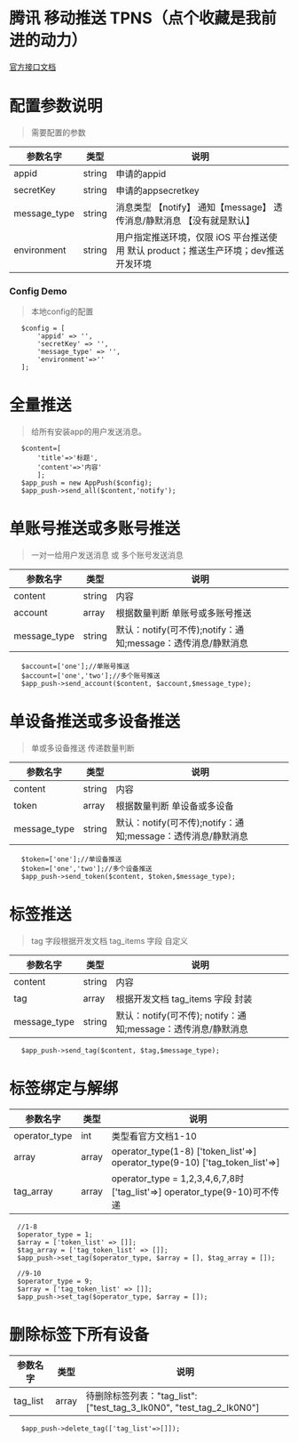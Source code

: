 # 腾讯 移动推送 TPNS（点个收藏是我前进的动力）

[官方接口文档](https://cloud.tencent.com/document/product/548/39059)


# 配置参数说明
> 需要配置的参数

 | 参数名字     | 类型   | 说明                                                                                |
 | ------------ | ------ | ----------------------------------------------------------------------------------- |
 | appid        | string | 申请的appid                                                                         |
 | secretKey    | string | 申请的appsecretkey                                                                  |
 | message_type | string | 消息类型 【notify】 通知【message】 透传消息/静默消息 【没有就是默认】              |
 | environment  | string | 用户指定推送环境，仅限 iOS 平台推送使用 默认 product；推送生产环境；dev推送开发环境 |

 ### Config Demo
>本地config的配置
 ```
    $config = [
        'appid' => '',
        'secretKey' => '',
        'message_type' => '',
        'environment'=>''
    ];
 ```

 # 全量推送
> 给所有安装app的用户发送消息。
 ```
    $content=[
        'title'=>'标题',
        'content'=>'内容'
        ];
    $app_push = new AppPush($config);
    $app_push->send_all($content,'notify');
 ```
 # 单账号推送或多账号推送
 > 一对一给用户发送消息 或 多个账号发送消息

 | 参数名字     | 类型   | 说明                                                         |
 | ------------ | ------ | ------------------------------------------------------------ |
 | content      | string | 内容                                                         |
 | account      | array  | 根据数量判断 单账号或多账号推送                              |
 | message_type | string | 默认：notify(可不传);notify：通知;message：透传消息/静默消息 |
 ```
    $account=['one'];//单账号推送
    $account=['one','two'];//多个账号推送
    $app_push->send_account($content, $account,$message_type);
 ```
 # 单设备推送或多设备推送
 > 单或多设备推送 传递数量判断

 | 参数名字     | 类型   | 说明                                                         |
 | ------------ | ------ | ------------------------------------------------------------ |
 | content      | string | 内容                                                         |
 | token        | array  | 根据数量判断 单设备或多设备                                  |
 | message_type | string | 默认：notify(可不传);notify：通知;message：透传消息/静默消息 |
 ```
    $token=['one'];//单设备推送
    $token=['one','two'];//多个设备推送
    $app_push->send_token($content, $token,$message_type);
 ```
  # 标签推送
 > tag 字段根据开发文档 tag_items 字段 自定义

 | 参数名字     | 类型   | 说明                                                          |
 | ------------ | ------ | ------------------------------------------------------------- |
 | content      | string | 内容                                                          |
 | tag          | array  | 根据开发文档 tag_items 字段 封装                              |
 | message_type | string | 默认：notify(可不传); notify：通知;message：透传消息/静默消息 |
 ```
    $app_push->send_tag($content, $tag,$message_type);
 ```

  # 标签绑定与解绑

 | 参数名字      | 类型  | 说明                                                                            |
 | ------------- | ----- | ------------------------------------------------------------------------------- |
 | operator_type | int   | 类型看官方文档1-10                                                              |
 | array         | array | operator_type(1-8) ['token_list'=>] operator_type(9-10)    ['tag_token_list'=>] |
 | tag_array     | array | operator_type = 1,2,3,4,6,7,8时  ['tag_list'=>]   operator_type(9-10)可不传递    |

 ```
   //1-8
   $operator_type = 1;
   $array = ['token_list' => []];
   $tag_array = ['tag_token_list' => []];
   $app_push->set_tag($operator_type, $array = [], $tag_array = []);

   //9-10
   $operator_type = 9;
   $array = ['tag_token_list' => []];
   $app_push->set_tag($operator_type, $array = []);
 ```
   # 删除标签下所有设备

 | 参数名字     | 类型   | 说明                                                          |
 | ------------ | ------ | ------------------------------------------------------------- |
 | tag_list      | array | 待删除标签列表："tag_list": ["test_tag_3_Ik0N0", "test_tag_2_Ik0N0"]                                                          |
 ```
    $app_push->delete_tag(['tag_list'=>[]]);
 ```
